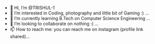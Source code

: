 - 👋 Hi, I’m @TRISHUL-1
- 👀 I’m interested in Coding, photography and little bit of Gaming :) ...
- 🌱 I’m currently learning B.Tech on Computer Science Engineering ...
- 💞️ I’m looking to collaborate on nothing :( ...
- 📫 How to reach me: you can reach me on instagram (profile link shared)...

<!---
TRISHUL-1/TRISHUL-1 is a ✨ special ✨ repository because its `README.md` (this file) appears on your GitHub profile.
You can click the Preview link to take a look at your changes.
--->
